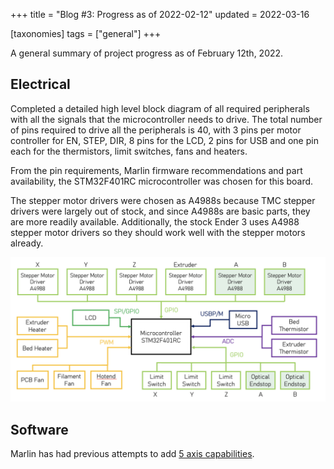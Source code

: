 +++
title = "Blog #3: Progress as of 2022-02-12"
updated = 2022-03-16

[taxonomies]
tags = ["general"]
+++

A general summary of project progress as of February 12th, 2022.

<!-- more -->

## Electrical
Completed a detailed high level block diagram of all required peripherals with
all the signals that the microcontroller needs to drive. The total number of
pins required to drive all the peripherals is 40, with 3 pins per motor
controller for EN, STEP, DIR, 8 pins for the LCD, 2 pins for USB and one pin
each for the thermistors, limit switches, fans and heaters.

From the pin requirements, Marlin firmware recommendations and part
availability, the STM32F401RC microcontroller was chosen for this board.

The stepper motor drivers were chosen as A4988s because TMC stepper drivers were
largely out of stock, and since A4988s are basic parts, they are more readily
available. Additionally, the stock Ender 3 uses A4988 stepper motor drivers so
they should work well with the stepper motors already.

![High Level Electrical Block Diagram](/media/2022-02-12/DetailedBlockDiagram.png)

## Software
Marlin has had previous attempts to add [5 axis
capabilities][Marlin-16549].


[Marlin-16549]: https://github.com/MarlinFirmware/Marlin/issues/16549#issuecomment-574354321

